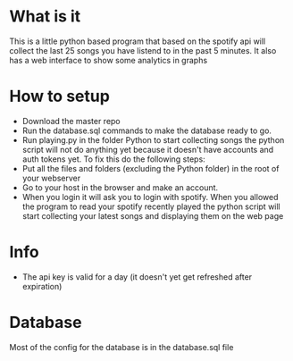 # What is it
This is a little python based program that based on the spotify api will collect the last 25 songs you have listend to in the past 5 minutes. 
It also has a web interface to show some analytics in graphs

# How to setup
* Download the master repo
* Run the database.sql commands to make the database ready to go.
* Run playing.py in the folder Python to start collecting songs
the python script will not do anything yet because it doesn't have accounts and auth tokens yet. 
To fix this do the following steps:
* Put all the files and folders (excluding the Python folder) in the root of your webserver
* Go to your host in the browser and make an account.
* When you login it will ask you to login with spotify. 
When you allowed the program to read your spotify recently played the python script will start collecting your latest songs and displaying them on the web page

# Info
* The api key is valid for a day (it doesn't yet get refreshed after expiration)

# Database
Most of the config for the database is in the database.sql file
